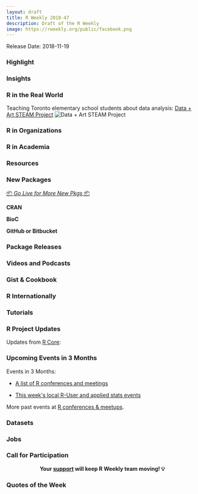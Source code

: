 ```yaml
---
layout: draft
title: R Weekly 2018-47
description: Draft of the R Weekly
image: https://rweekly.org/public/facebook.png
---
```


Release Date: 2018-11-19

###  Highlight




### Insights



### R in the Real World

Teaching Toronto elementary school students about data analysis: [Data + Art STEAM Project](https://www.littlemissdata.com/blog/steam-data-art2)
![Data + Art STEAM Project]("https://github.com/lgellis/STEM/blob/master/DATA-ART-1/Symbols/Data%20%2B%20Art%20Steam%20Project.png")



###  R in Organizations



###  R in Academia



###  Resources



###  New Packages

<p class="added-hostname"><a href="https://rweekly.org/live" target="_blank" class="externalLink">📦 <i>Go Live for More New Pkgs</i> 📦</a></p>

**CRAN**



**BioC**


**GitHub or Bitbucket**


### Package Releases



###  Videos and Podcasts



### Gist & Cookbook




### R Internationally



###  Tutorials


<!--<div class="post-more-begi
n"></div><div class="post-more-end"></div>-->

###  R Project Updates

Updates from [R Core](http://developer.r-project.org/blosxom.cgi/R-devel/NEWS):


###  Upcoming Events in 3 Months

Events in 3 Months:

+ [A list of R conferences and meetings](https://jumpingrivers.github.io/meetingsR/events.html)


+ [This week's local R-User and applied stats events](https://community.rstudio.com/c/irl)

More past events at [R conferences & meetups](https://conf.rweekly.org).

### Datasets




### Jobs




###  Call for Participation



<p class="hide-support added-hostname support-rweekly" style="text-align: center;font-weight: bold;">Your <a class="non-visited externalLink" href="https://www.patreon.com/rweekly" onclick="pas(this)">support</a> will keep R Weekly team moving! 💡</p>

###  Quotes of the Week

